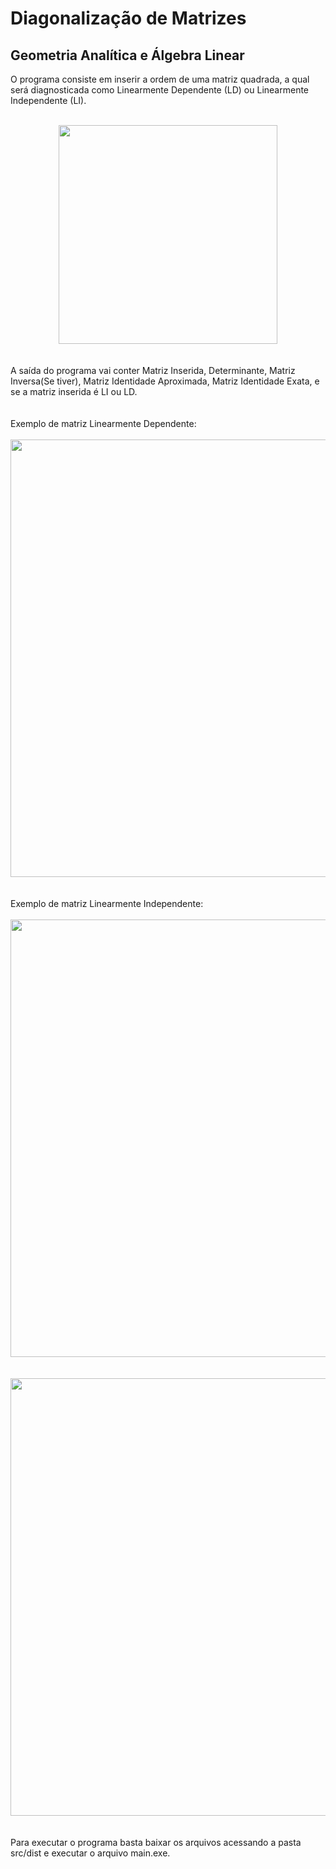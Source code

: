 # Diagonalização de Matrizes 

## Geometria Analítica e Álgebra Linear

O programa consiste em inserir a ordem de uma matriz quadrada, a qual será diagnosticada como Linearmente Dependente (LD) ou Linearmente Independente (LI).
<br><br>
<div align="center">
<img src="https://github.com/NicolasEidi/Diagonalizacao-de-Matrizes/assets/101011656/18dc83fa-909e-46bb-88d0-c72f663c0cc4" width="350px" />
</div>
<br><br>
A saída do programa vai conter Matriz Inserida, Determinante, Matriz Inversa(Se tiver), Matriz Identidade Aproximada, Matriz Identidade Exata, e se a matriz inserida é LI ou LD.
<br><br><br>
Exemplo de matriz Linearmente Dependente:
<br><br>
<div align="center">
<img src="https://github.com/NicolasEidi/Diagonalizacao-de-Matrizes/assets/101011656/d0485065-a148-401b-ac21-dcc62add096f" width="700px" />
</div>
<br><br>
Exemplo de matriz Linearmente Independente:
<br><br>
<div align="center">
<img src="https://github.com/NicolasEidi/Diagonalizacao-de-Matrizes/assets/101011656/d85dd293-b26f-44bf-866a-bd9f0c72510e" width="700px" />
</div>
<br><br>
<div align="center">
<img src="https://github.com/NicolasEidi/Diagonalizacao-de-Matrizes/assets/101011656/46873592-66fe-4702-9d35-39424981952a" width="700px" />
</div>
<br><br>
Para executar o programa basta baixar os arquivos acessando a pasta src/dist e executar o arquivo main.exe.

